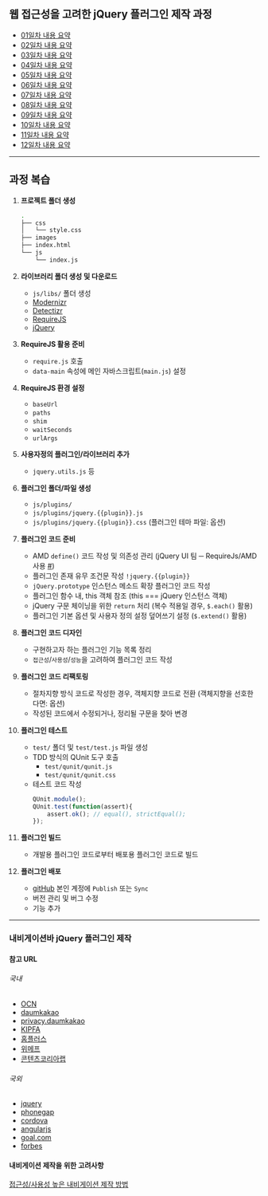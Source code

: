 ## 웹 접근성을 고려한 jQuery 플러그인 제작 과정

- [01일차 내용 요약](DOC/DAY01.md)
- [02일차 내용 요약](DOC/DAY02.md)
- [03일차 내용 요약](DOC/DAY03.md)
- [04일차 내용 요약](DOC/DAY04.md)
- [05일차 내용 요약](DOC/DAY05.md)
- [06일차 내용 요약](DOC/DAY06.md)
- [07일차 내용 요약](DOC/DAY07.md)
- [08일차 내용 요약](DOC/DAY08.md)
- [09일차 내용 요약](DOC/DAY09.md)
- [10일차 내용 요약](DOC/DAY10.md)
- [11일차 내용 요약](DOC/DAY11.md)
- [12일차 내용 요약](DOC/DAY12.md)

---

## 과정 복습

1. **프로젝트 폴더 생성**
	```sh
	.
	├── css
	│   └── style.css
	├── images
	├── index.html
	└── js
	    └── index.js
	```

2. **라이브러리 폴더 생성 및 다운로드**
	- `js/libs/` 폴더 생성
	- [Modernizr](http://modernizr.com/)
	- [Detectizr](https://github.com/barisaydinoglu/Detectizr/)
	- [RequireJS](http://requirejs.org/)
	- [jQuery](https://jquery.com/)

3. **RequireJS 활용 준비**
	- `require.js` 호출
	- `data-main` 속성에 메인 자바스크립트(`main.js`) 설정

4. **RequireJS 환경 설정**
	- `baseUrl`
	- `paths`
	- `shim`
	- `waitSeconds`
	- `urlArgs`

5. **사용자정의 플러그인/라이브러리 추가**
	- `jquery.utils.js` 등

6. **플러그인 폴더/파일 생성**
	- `js/plugins/`
	- `js/plugins/jquery.{{plugin}}.js`
	- `js/plugins/jquery.{{plugin}}.css` (플러그인 테마 파일: 옵션)

7. **플러그인 코드 준비**
	- AMD `define()` 코드 작성 및 의존성 관리 (jQuery UI 팀 ─ RequireJs/AMD 사용 [#](http://learn.jquery.com/jquery-ui/environments/amd/))
	- 플러그인 존재 유무 조건문 작성 `!jquery.{{plugin}}`
	- `jQuery.prototype` 인스턴스 메소드 확장 플러그인 코드 작성
	- 플러그인 함수 내, this 객체 참조 (this === jQuery 인스턴스 객체)
	- jQuery 구문 체이닝을 위한 `return` 처리 (복수 적용일 경우, `$.each()` 활용)
	- 플러그인 기본 옵션 및 사용자 정의 설정 덮어쓰기 설정 (`$.extend()` 활용)

8. **플러그인 코드 디자인**
	- 구현하고자 하는 플러그인 기능 목록 정리
	- `접근성`/`사용성`/`성능`을 고려하여 플러그인 코드 작성

9. **플러그인 코드 리팩토링**
	- 절차지향 방식 코드로 작성한 경우, 객체지향 코드로 전환 (객체지향을 선호한다면: 옵션)
	- 작성된 코드에서 수정되거나, 정리될 구문을 찾아 변경

10. **플러그인 테스트**
	- `test/` 폴더 및 `test/test.js` 파일 생성
	- TDD 방식의 QUnit 도구 호출
		- `test/qunit/qunit.js`
		- `test/qunit/qunit.css`
	- 테스트 코드 작성
		```js
		QUnit.module();
		QUnit.test(function(assert){
			assert.ok(); // equal(), strictEqual();
		});
		```

11. **플러그인 빌드**
	- 개발용 플러그인 코드로부터 배포용 플러그인 코드로 빌드

12. **플러그인 배포**
	- [gitHub](http://github.com/) 본인 계정에 `Publish` 또는 `Sync`
	- 버전 관리 및 버그 수정
	- 기능 추가

---

### 내비게이션바 jQuery 플러그인 제작

#### 참고 URL

###### 국내
- [OCN](http://ch.interest.me/ocn)
- [daumkakao](http://www.daumkakao.com/main)
- [privacy.daumkakao](http://privacy.daumkakao.com/main)
- [KIPFA](http://www.kipfa.or.kr/)
- [홈플러스](http://direct.homeplus.co.kr/)
- [위메프](http://www.wemakeprice.com/)
- [콘텐츠코리아랩](https://www.ckl.or.kr:446/www/main/userMain/main.do)

###### 국외
- [jquery](http://jquery.com/)
- [phonegap](http://phonegap.com/)
- [cordova](https://cordova.apache.org/)
- [angularjs](https://www.angularjs.org/)
- [goal.com](http://www.goal.com/en/)
- [forbes](http://www.forbes.com/)

#### 내비게이션 제작을 위한 고려사항
[접근성/사용성 높은 내비게이션 제작 방법](/DOC/DAY11.md#내비게이션-위젯에-접근성-향상을-위한-wai-aria-적용)